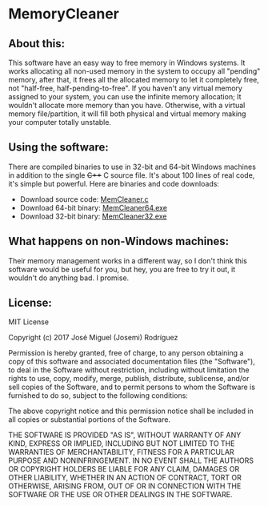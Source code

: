 # MemoryCleaner
## About this:
This software have an easy way to free memory in Windows systems.
It works allocating all non-used memory in the system to occupy all "pending" memory, after that, it frees all the allocated memory to let it completely free, not "half-free, half-pending-to-free". If you haven't any virtual memory assigned to your system, you can use the infinite memory allocation; It wouldn't allocate more memory than you have. Otherwise, with a virtual memory file/partition, it will fill both physical and virtual memory making your computer totally unstable.

## Using the software:
There are compiled binaries to use in 32-bit and 64-bit Windows machines in addition to the single ~~C++~~ C source file.
It's about 100 lines of real code, it's simple but powerful.
Here are binaries and code downloads:

* Download source code: [MemCleaner.c](https://github.com/josemicoronil/MemoryCleaner/raw/master/MemCleaner.c)
* Download 64-bit binary: [MemCleaner64.exe](https://github.com/josemicoronil/MemoryCleaner/raw/master/MemCleaner64.exe)
* Download 32-bit binary: [MemCleaner32.exe](https://github.com/josemicoronil/MemoryCleaner/raw/master/MemCleaner32.exe)

## What happens on non-Windows machines:
Their memory management works in a different way, so I don't think this software would be useful for you, but hey, you are free to try it out, it wouldn't do anything bad. I promise.

## License:

MIT License

Copyright (c) 2017 José Miguel (Josemi) Rodríguez

Permission is hereby granted, free of charge, to any person obtaining a copy
of this software and associated documentation files (the "Software"), to deal
in the Software without restriction, including without limitation the rights
to use, copy, modify, merge, publish, distribute, sublicense, and/or sell
copies of the Software, and to permit persons to whom the Software is
furnished to do so, subject to the following conditions:

The above copyright notice and this permission notice shall be included in all
copies or substantial portions of the Software.

THE SOFTWARE IS PROVIDED "AS IS", WITHOUT WARRANTY OF ANY KIND, EXPRESS OR
IMPLIED, INCLUDING BUT NOT LIMITED TO THE WARRANTIES OF MERCHANTABILITY,
FITNESS FOR A PARTICULAR PURPOSE AND NONINFRINGEMENT. IN NO EVENT SHALL THE
AUTHORS OR COPYRIGHT HOLDERS BE LIABLE FOR ANY CLAIM, DAMAGES OR OTHER
LIABILITY, WHETHER IN AN ACTION OF CONTRACT, TORT OR OTHERWISE, ARISING FROM,
OUT OF OR IN CONNECTION WITH THE SOFTWARE OR THE USE OR OTHER DEALINGS IN THE
SOFTWARE.
